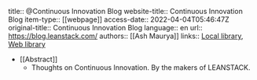 title:: @Continuous Innovation Blog
website-title:: Continuous Innovation Blog
item-type:: [[webpage]]
access-date:: 2022-04-04T05:46:47Z
original-title:: Continuous Innovation Blog
language:: en
url:: https://blog.leanstack.com/
authors:: [[Ash Maurya]]
links:: [Local library](zotero://select/library/items/XXF8T3LX), [Web library](https://www.zotero.org/users/6520516/items/XXF8T3LX)

- [[Abstract]]
	- Thoughts on Continuous Innovation. By the makers of LEANSTACK.